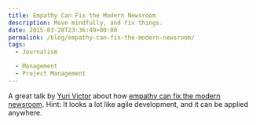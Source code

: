 ```yaml
---
title: Empathy Can Fix the Modern Newsroom
description: Move mindfully, and fix things.
date: 2015-03-28T23:36:49+00:00
permalink: /blog/empathy-can-fix-the-modern-newsroom/
tags:
  - Journalism

  - Management
  - Project Management
---
```


A great talk by [Yuri Victor](http://www.yurivictor.com) about how [empathy can fix the modern newsroom](https://www.youtube.com/watch?v=bYOOCG1gAaM). Hint: It looks a lot like agile development, and it can be applied anywhere.
